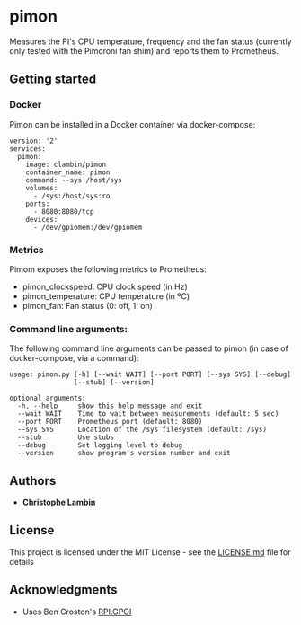 # pimon

Measures the PI's CPU temperature, frequency and the fan status (currently only tested with the Pimoroni fan shim) and reports them to Prometheus.

## Getting started

### Docker

Pimon can be installed in a Docker container via docker-compose:

```
version: '2'
services:
  pimon:
    image: clambin/pimon
    container_name: pimon
    command: --sys /host/sys
    volumes:
      - /sys:/host/sys:ro
    ports:
      - 8080:8080/tcp
    devices:
      - /dev/gpiomem:/dev/gpiomem
```

### Metrics

Pimom exposes the following metrics to Prometheus:

* pimon_clockspeed:  CPU clock speed (in Hz)
* pimon_temperature: CPU temperature (in ºC)
* pimon_fan:         Fan status (0: off, 1: on)

### Command line arguments:

The following command line arguments can be passed to pimon (in case of docker-compose, via a command):

```
usage: pimon.py [-h] [--wait WAIT] [--port PORT] [--sys SYS] [--debug]
                [--stub] [--version]

optional arguments:
  -h, --help     show this help message and exit
  --wait WAIT    Time to wait between measurements (default: 5 sec)
  --port PORT    Prometheus port (default: 8080)
  --sys SYS      Location of the /sys filesystem (default: /sys)
  --stub         Use stubs
  --debug        Set logging level to debug
  --version      show program's version number and exit

```

## Authors

* **Christophe Lambin**

## License

This project is licensed under the MIT License - see the [LICENSE.md](LICENSE.md) file for details

## Acknowledgments

* Uses Ben Croston's [RPI.GPOI](https://pypi.org/project/RPi.GPIO/)
